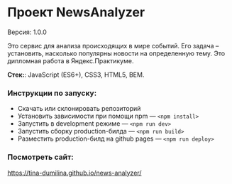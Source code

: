# Проект NewsAnalyzer

Версия: 1.0.0

Это сервис для анализа происходящих в мире событий. Его задача – установить, насколько популярны новости на определенную тему. Это дипломная работа в Яндекс.Практикуме. 

**Стек:**: JavaScript (ES6+), CSS3, HTML5, BEM.

### Инструкции по запуску:
* Скачать или склонировать репозиторий
* Установить зависимости при помощи npm — `<npm install>`
* Запустить в development режиме — `<npm run dev>`
* Запустить сборку production-билда — `<npm run build>`
* Разместить production-билд на github pages — `<npm run deploy>`

### Посмотреть сайт:
https://tina-dumilina.github.io/news-analyzer/
